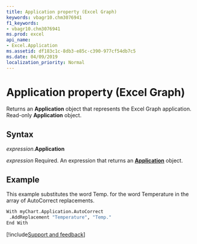 ```yaml
---
title: Application property (Excel Graph)
keywords: vbagr10.chm3076941
f1_keywords:
- vbagr10.chm3076941
ms.prod: excel
api_name:
- Excel.Application
ms.assetid: df183c1c-8db3-e85c-c390-977cf54db7c5
ms.date: 04/09/2019
localization_priority: Normal
---
```



# Application property (Excel Graph)

Returns an **Application** object that represents the Excel Graph application. Read-only **Application** object.

## Syntax

_expression_.**Application**

_expression_ Required. An expression that returns an **[Application](excel.application-graph-object.md)** object.


## Example

This example substitutes the word Temp. for the word Temperature in the array of AutoCorrect replacements.

```vb
With myChart.Application.AutoCorrect 
 .AddReplacement "Temperature", "Temp." 
End With
```




[!include[Support and feedback](~/includes/feedback-boilerplate.md)]
